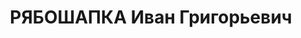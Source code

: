 ---
title: РЯБОШАПКА Иван Григорьевич
description: народився 1895 у м. Новогеоргіївськ Єлизаветградського пов. Херсонської
  губ. Українець, з робітників, освіта початкова, у 1921—1937 рр. член ВКП(б). Проживав
  у м. Ізюм Ізюмського р-ну Харківської обл. Директор Ізюмської МТС. Заарештований
  _11.07.1937_ р. як член к.-р. терористичної шкідницької організації (статті 547,
  5411, 548 через ст. 17 КК УРСР) і військовою колегією Верховного Суду СРСР _05.12.1937_
  р. (статті 547, 548, 5411 КК УРСР) засуджений до ВМП з конфіскацією особистого майна.
  Розстріляний _06.12.1937_ р. у Харкові. Реабілітований _05.09.1957_ р.
---
